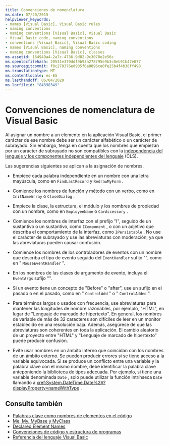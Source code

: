 ```yaml
---
title: Convenciones de nomenclatura
ms.date: 07/20/2015
helpviewer_keywords:
- names [Visual Basic], Visual Basic rules
- naming conventions
- naming conventions [Visual Basic], Visual Basic
- Visual Basic code, naming conventions
- conventions [Visual Basic], Visual Basic coding
- names [Visual Basic], naming conventions
- naming conventions [Visual Basic], classes
ms.assetid: 164949a4-2a7c-4736-9d82-9c3078e2e56c
ms.openlocfilehash: 20531e379ddf9b93a278795e9b3c0eb91b47e077
ms.sourcegitcommit: f8c270376ed905f6a8896ce0fe25b4f4b38ff498
ms.translationtype: MT
ms.contentlocale: es-ES
ms.lasthandoff: 06/04/2020
ms.locfileid: "84398349"
---
```

# <a name="visual-basic-naming-conventions"></a>Convenciones de nomenclatura de Visual Basic
Al asignar un nombre a un elemento en la aplicación Visual Basic, el primer carácter de ese nombre debe ser un carácter alfabético o un carácter de subrayado. Sin embargo, tenga en cuenta que los nombres que empiezan por un carácter de subrayado no son compatibles con la [independencia del lenguaje y los componentes independientes del lenguaje](../../../standard/language-independence-and-language-independent-components.md) (CLS).  
  
 Las sugerencias siguientes se aplican a la asignación de nombres.  
  
- Empiece cada palabra independiente en un nombre con una letra mayúscula, como en `FindLastRecord` y `RedrawMyForm` .  
  
- Comience los nombres de función y método con un verbo, como en `InitNameArray` o `CloseDialog` .  
  
- Empiece la clase, la estructura, el módulo y los nombres de propiedad con un nombre, como en `EmployeeName` o `CarAccessory` .  
  
- Comience los nombres de interfaz con el prefijo "I", seguido de un sustantivo o un sustantivo, como `IComponent` , o con un adjetivo que describa el comportamiento de la interfaz, como `IPersistable` . No use el carácter de subrayado y use las abreviaturas con moderación, ya que las abreviaturas pueden causar confusión.  
  
- Comience los nombres de los controladores de eventos con un nombre que describa el tipo de evento seguido del `EventHandler` sufijo "", como en " `MouseEventHandler` ".  
  
- En los nombres de las clases de argumento de evento, incluya el `EventArgs` sufijo "".  
  
- Si un evento tiene un concepto de "Before" o "after", use un sufijo en el pasado o en el pasado, como en " `ControlAdd` " o " `ControlAdded` ".  
  
- Para términos largos o usados con frecuencia, use abreviaturas para mantener las longitudes de nombre razonables, por ejemplo, "HTML", en lugar de "Lenguaje de marcado de hipertexto". En general, los nombres de variable de más de 32 caracteres son difíciles de leer en un monitor establecido en una resolución baja. Además, asegúrese de que las abreviaturas son coherentes en toda la aplicación. El cambio aleatorio de un proyecto entre "HTML" y "Lenguaje de marcado de hipertexto" puede producir confusión.  
  
- Evite usar nombres en un ámbito interno que coincidan con los nombres de un ámbito externo. Se pueden producir errores si se tiene acceso a la variable equivocada. Si se produce un conflicto entre una variable y la palabra clave con el mismo nombre, debe identificar la palabra clave anteponiendo la biblioteca de tipos adecuada. Por ejemplo, si tiene una variable denominada `Date` , solo puede utilizar la función intrínseca `Date` llamando a <xref:System.DateTime.Date%2A?displayProperty=nameWithType> .  
  
## <a name="see-also"></a>Consulte también

- [Palabras clave como nombres de elementos en el código](keywords-as-element-names-in-code.md)
- [Me, My, MyBase y MyClass](me-my-mybase-and-myclass.md)
- [Declared Element Names](../language-features/declared-elements/declared-element-names.md)
- [Convenciones de código y estructura de programas](program-structure-and-code-conventions.md)
- [Referencia del lenguaje Visual Basic](../../language-reference/index.md)
